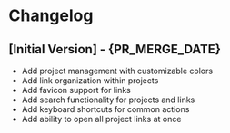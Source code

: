 # Changelog

## [Initial Version] - {PR_MERGE_DATE}

- Add project management with customizable colors
- Add link organization within projects
- Add favicon support for links
- Add search functionality for projects and links
- Add keyboard shortcuts for common actions
- Add ability to open all project links at once